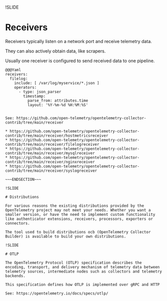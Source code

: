 !SLIDE

# Receivers

Receivers typically listen on a network port and receive telemetry data.

They can also actively obtain data, like scrapers.

Usually one receiver is configured to send received data to one pipeline.

    @@@Yaml
    receivers:
      filelog:
        include: [ /var/log/myservice/*.json ]
        operators:
          - type: json_parser
            timestamp:
              parse_from: attributes.time
              layout: '%Y-%m-%d %H:%M:%S'

~~~SECTION:handouts~~~

See: https://github.com/open-telemetry/opentelemetry-collector-contrib/tree/main/receiver

* https://github.com/open-telemetry/opentelemetry-collector-contrib/tree/main/receiver/hostmetricsreceiver
* https://github.com/open-telemetry/opentelemetry-collector-contrib/tree/main/receiver/filelogreceiver
* https://github.com/open-telemetry/opentelemetry-collector-contrib/tree/main/receiver/mysqlreceiver
* https://github.com/open-telemetry/opentelemetry-collector-contrib/tree/main/receiver/nginxreceiver
* https://github.com/open-telemetry/opentelemetry-collector-contrib/tree/main/receiver/syslogreceiver

~~~ENDSECTION~~~

!SLIDE

# Distributions

For various reasons the existing distributions provided by the OpenTelemetry project may not meet your needs. Whether you want a smaller version, or have the need to implement custom functionality like authenticator extensions, receivers, processors, exporters or connectors.

The tool used to build distributions ocb (OpenTelemetry Collector Builder) is available to build your own distributions.

!SLIDE

# OTLP

The OpenTelemetry Protocol (OTLP) specification describes the encoding, transport, and delivery mechanism of telemetry data between telemetry sources, intermediate nodes such as collectors and telemetry backends.

This specification defines how OTLP is implemented over gRPC and HTTP

See: https://opentelemetry.io/docs/specs/otlp/
